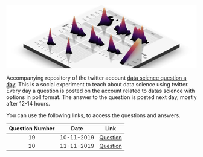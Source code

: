 ![](logo.png)

Accompanying repository of the twitter account [data science question a day](https://twitter.com/data_question). This is a social experiment to teach about data science using twitter. Every day a question is posted on the account related to datas science with options in poll format. The answer to the question is posted next day, mostly after 12-14 hours.

You can use the following links, to access the questions and answers.

| Question Number | Date | Link |
| :---: | :---: | :---: |
| 19 | 10-11-2019 | [Question](questions/10112019_19_R/10112019_19_R.html) |
| 20 | 11-11-2019 | [Question](questions/11112019_20_DS/11112019_20_DS.html) |